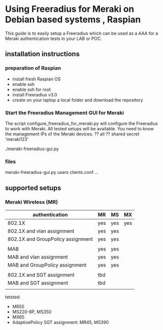 # Using Freeradius for Meraki on Debian based systems , Raspian

This guide is to easily setup a Freeradius which can be used as a AAA for a Meraki authentication tests in your LAB or POC.

## installation instructions

### preparation of Raspian
- install fresh Raspian OS
- enable ssh
- enable ssh for root
- install Freeradius v3.0
- create on your laptop a local folder and download the repository 


### Start the Freeradius Management GUI for Meraki
The script configure_freeradius_for_meraki.py will configure the Freeradius to work with Meraki.
All tested setups will be available.
You need to know the management IPs of the Meraki devices. ??   all
?? shared secret 'meraki123'

./meraki-freeradius-gui.py

### files 
meraki-freeradius-gui.py
users
clients.conf
...


## supported setups

### Meraki Wireless   (MR)


| authentication                    | MR   | MS  | MX  | 
| --------------------------------  | -----| --- | --- |
| 802.1X                            | yes  | yes | yes |
| 802.1X and vlan assignment        | yes  | yes | |
| 802.1X and GroupPolicy assignment | yes  | yes | |
||| 
| MAB                               | yes | yes  | |
| MAB and vlan assignment           | yes | yes  | |
| MAB and GroupPolicy assignment    | yes | yes  | |
|||
| 802.1X and SGT assignment         | tbd | | |
| MAB  and SGT assignment           | tbd | | |
|||

tetsted:
- MR55
- MS220-8P, MS350
- MX65
- AdaptivePolicy SGT assignment:  MR45, MS390






